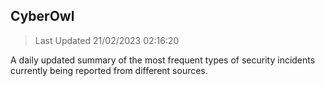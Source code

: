 ## CyberOwl 
> Last Updated 21/02/2023 02:16:20 


A daily updated summary of the most frequent types of security incidents currently being reported from different sources.

